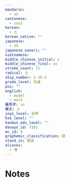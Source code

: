 ```yaml
---
mandarin:
  - sù
cantonese:
  - sou3
korean:
  - 소
korean_native: ""
japanese:
  - SO
japanese_nanori: ""
vietnamese:
middle_chinese_initial: s
middle_chinese_final: uo
stroke_count: 13
radical: 土
skip_number: 2-10-3
grade_level: 先進
pos: ""
english:
  - model
  - mold
羅馬字: so
韓文: 소
joyo_level: 高等
hsk_level: ""
hanmun_edu_level: ""
danayo_id: 7182
mc_id: 0
graphemic_classification: 朔
stand_in: 塑造
aliases:
  - 塐
---
```


# Notes
